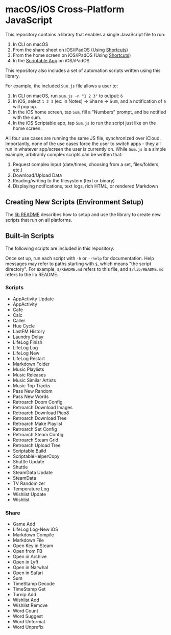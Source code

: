 # macOS/iOS Cross-Platform JavaScript

This repository contains a library that enables a single JavaScript file to run:

 1. In CLI on macOS
 2. From the share sheet on iOS/iPadOS (Using [Shortcuts](https://apps.apple.com/app/shortcuts/id915249334))
 3. From the home screen on iOS/iPadOS (Using [Shortcuts](https://apps.apple.com/app/shortcuts/id915249334))
 4. In the [Scriptable App](https://scriptable.app) on iOS/iPadOS

This repository also includes a set of automation scripts written using this library.

For example, the included `Sum.js` file allows a user to:

 1. In CLI on macOS, run `sum.js -n "1 2 3"` to output: `6`
 2. In iOS, select `1 2 3` (ex: in Notes) &rarr; <kbd>Share</kbd> &rarr; <kbd>Sum</kbd>, and a notification of `6` will pop up.
 3. In the iOS home screen, tap `Sum`, fill a "Numbers" prompt, and be notified with the sum.
 4. In the iOS Scriptable app, tap `Sum.js` to run the script just like on the home screen.

All four use cases are running the same JS file, synchronized over iCloud. Importantly, none of the use cases force the user to switch apps - they all run in whatever app/screen the user is currently on. While `Sum.js` is a simple example, arbitrarily complex scripts can be written that:

 1. Request complex input (date/times, choosing from a set, files/folders, etc.)
 2. Download/Upload Data
 3. Reading/writing to the filesystem (text or binary)
 4. Displaying notifications, text logs, rich HTML, or rendered Markdown

## Creating New Scripts (Environment Setup)

The [lib README](./lib/) describes how to setup and use the library to create new scripts that run on all platforms.

## Built-in Scripts

The following scripts are included in this repository.

Once set up, run each script with `-h` or `--help` for documentation. Help messages may refer to paths starting with `$`, which means "the script directory". For example, `$/README.md` refers to this file, and `$/lib/README.md` refers to the lib README.

### Scripts

 * AppActivity Update
 * AppActivity
 * Cafe
 * Calc
 * Caller
 * Hue Cycle
 * LastFM History
 * Laundry Delay
 * LifeLog Finish
 * LifeLog Log
 * LifeLog New
 * LifeLog Restart
 * Markdown Folder
 * Music Playlists
 * Music Releases
 * Music Similar Artists
 * Music Top Tracks
 * Pass New Random
 * Pass New Words
 * Retroarch Doom Config
 * Retroarch Download Images
 * Retroarch Download Pico8
 * Retroarch Download Tree
 * Retroarch Make Playlist
 * Retroarch Set Config
 * Retroarch Steam Config
 * Retroarch Steam Grid
 * Retroarch Upload Tree
 * Scriptable Build
 * ScriptableHelperCopy
 * Shuttle Update
 * Shuttle
 * SteamData Update
 * SteamData
 * TV Randomizer
 * Temperature Log
 * Wishlist Update
 * Wishlist

### Share

 * Game Add
 * LifeLog Log-New iOS
 * Markdown Compile
 * Markdown File
 * Open Key in Steam
 * Open from FB
 * Open in Archive
 * Open in Lyft
 * Open in Narwhal
 * Open in Safari
 * Sum
 * TimeStamp Decode
 * TimeStamp Get
 * Turnip Add
 * Wishlist Add
 * Wishlist Remove
 * Word Count
 * Word Suggest
 * Word Unformat
 * Word Unprefix

